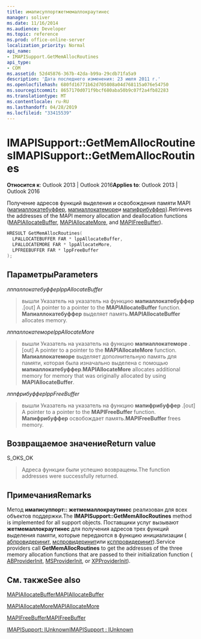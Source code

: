 ```yaml
---
title: имаписуппортжетмемаллокраутинес
manager: soliver
ms.date: 11/16/2014
ms.audience: Developer
ms.topic: reference
ms.prod: office-online-server
localization_priority: Normal
api_name:
- IMAPISupport.GetMemAllocRoutines
api_type:
- COM
ms.assetid: 52d45876-367b-42da-b99a-29cdb71fa5a9
description: 'Дата последнего изменения: 23 июля 2011 г.'
ms.openlocfilehash: 680fd16771b62d705808a04d768115a076e54750
ms.sourcegitcommit: 8657170d071f9bcf680aba50b9c07f2a4fb82283
ms.translationtype: MT
ms.contentlocale: ru-RU
ms.lasthandoff: 04/28/2019
ms.locfileid: "33415539"
---
```

# <a name="imapisupportgetmemallocroutines"></a><span data-ttu-id="ddd83-103">IMAPISupport::GetMemAllocRoutines</span><span class="sxs-lookup"><span data-stu-id="ddd83-103">IMAPISupport::GetMemAllocRoutines</span></span>

  
  
<span data-ttu-id="ddd83-104">**Относится к**: Outlook 2013 | Outlook 2016</span><span class="sxs-lookup"><span data-stu-id="ddd83-104">**Applies to**: Outlook 2013 | Outlook 2016</span></span> 
  
<span data-ttu-id="ddd83-105">Получение адресов функций выделения и освобождения памяти MAPI ([мапиаллокатебуффер](mapiallocatebuffer.md), [мапиаллокатеморе](mapiallocatemore.md)и [мапифрибуффер](mapifreebuffer.md)).</span><span class="sxs-lookup"><span data-stu-id="ddd83-105">Retrieves the addresses of the MAPI memory allocation and deallocation functions ([MAPIAllocateBuffer](mapiallocatebuffer.md), [MAPIAllocateMore](mapiallocatemore.md), and [MAPIFreeBuffer](mapifreebuffer.md)).</span></span>
  
```cpp
HRESULT GetMemAllocRoutines(
  LPALLOCATEBUFFER FAR * lppAllocateBuffer,
  LPALLOCATEMORE FAR * lppAllocateMore,
  LPFREEBUFFER FAR * lppFreeBuffer
);
```

## <a name="parameters"></a><span data-ttu-id="ddd83-106">Параметры</span><span class="sxs-lookup"><span data-stu-id="ddd83-106">Parameters</span></span>

 <span data-ttu-id="ddd83-107">_лппаллокатебуффер_</span><span class="sxs-lookup"><span data-stu-id="ddd83-107">_lppAllocateBuffer_</span></span>
  
> <span data-ttu-id="ddd83-108">вышли Указатель на указатель на функцию **мапиаллокатебуффер** .</span><span class="sxs-lookup"><span data-stu-id="ddd83-108">[out] A pointer to a pointer to the **MAPIAllocateBuffer** function.</span></span> <span data-ttu-id="ddd83-109">**Мапиаллокатебуффер** выделяет память.</span><span class="sxs-lookup"><span data-stu-id="ddd83-109">**MAPIAllocateBuffer** allocates memory.</span></span> 
    
 <span data-ttu-id="ddd83-110">_лппаллокатеморе_</span><span class="sxs-lookup"><span data-stu-id="ddd83-110">_lppAllocateMore_</span></span>
  
> <span data-ttu-id="ddd83-111">вышли Указатель на указатель на функцию **мапиаллокатеморе** .</span><span class="sxs-lookup"><span data-stu-id="ddd83-111">[out] A pointer to a pointer to the **MAPIAllocateMore** function.</span></span> <span data-ttu-id="ddd83-112">**Мапиаллокатеморе** выделяет дополнительную память для памяти, которая была изначально выделена с помощью **мапиаллокатебуффер**.</span><span class="sxs-lookup"><span data-stu-id="ddd83-112">**MAPIAllocateMore** allocates additional memory for memory that was originally allocated by using **MAPIAllocateBuffer**.</span></span>
    
 <span data-ttu-id="ddd83-113">_лппфрибуффер_</span><span class="sxs-lookup"><span data-stu-id="ddd83-113">_lppFreeBuffer_</span></span>
  
> <span data-ttu-id="ddd83-114">вышли Указатель на указатель на функцию **мапифрибуффер** .</span><span class="sxs-lookup"><span data-stu-id="ddd83-114">[out] A pointer to a pointer to the **MAPIFreeBuffer** function.</span></span> <span data-ttu-id="ddd83-115">**Мапифрибуффер** освобождает память.</span><span class="sxs-lookup"><span data-stu-id="ddd83-115">**MAPIFreeBuffer** frees memory.</span></span> 
    
## <a name="return-value"></a><span data-ttu-id="ddd83-116">Возвращаемое значение</span><span class="sxs-lookup"><span data-stu-id="ddd83-116">Return value</span></span>

<span data-ttu-id="ddd83-117">S_OK</span><span class="sxs-lookup"><span data-stu-id="ddd83-117">S_OK</span></span> 
  
> <span data-ttu-id="ddd83-118">Адреса функции были успешно возвращены.</span><span class="sxs-lookup"><span data-stu-id="ddd83-118">The function addresses were successfully returned.</span></span>
    
## <a name="remarks"></a><span data-ttu-id="ddd83-119">Примечания</span><span class="sxs-lookup"><span data-stu-id="ddd83-119">Remarks</span></span>

<span data-ttu-id="ddd83-120">Метод **имаписуппорт:: жетмемаллокраутинес** реализован для всех объектов поддержки.</span><span class="sxs-lookup"><span data-stu-id="ddd83-120">The **IMAPISupport::GetMemAllocRoutines** method is implemented for all support objects.</span></span> <span data-ttu-id="ddd83-121">Поставщики услуг вызывают **жетмемаллокраутинес** для получения адресов трех функций выделения памяти, которые передаются в функцию инициализации ( [абпровидеринит](abproviderinit.md), [мспровидеринит](msproviderinit.md)или [ксппровидеринит](xpproviderinit.md)).</span><span class="sxs-lookup"><span data-stu-id="ddd83-121">Service providers call **GetMemAllocRoutines** to get the addresses of the three memory allocation functions that are passed to their initialization function ( [ABProviderInit](abproviderinit.md), [MSProviderInit](msproviderinit.md), or [XPProviderInit](xpproviderinit.md)).</span></span> 
  
## <a name="see-also"></a><span data-ttu-id="ddd83-122">См. также</span><span class="sxs-lookup"><span data-stu-id="ddd83-122">See also</span></span>



[<span data-ttu-id="ddd83-123">MAPIAllocateBuffer</span><span class="sxs-lookup"><span data-stu-id="ddd83-123">MAPIAllocateBuffer</span></span>](mapiallocatebuffer.md)
  
[<span data-ttu-id="ddd83-124">MAPIAllocateMore</span><span class="sxs-lookup"><span data-stu-id="ddd83-124">MAPIAllocateMore</span></span>](mapiallocatemore.md)
  
[<span data-ttu-id="ddd83-125">MAPIFreeBuffer</span><span class="sxs-lookup"><span data-stu-id="ddd83-125">MAPIFreeBuffer</span></span>](mapifreebuffer.md)
  
[<span data-ttu-id="ddd83-126">IMAPISupport: IUnknown</span><span class="sxs-lookup"><span data-stu-id="ddd83-126">IMAPISupport : IUnknown</span></span>](imapisupportiunknown.md)

